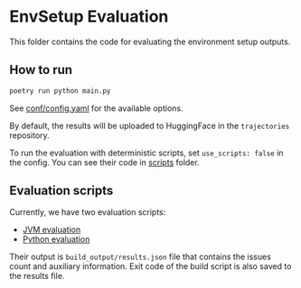 # EnvSetup Evaluation
This folder contains the code for evaluating the environment setup outputs.

## How to run

```bash
poetry run python main.py
```

See [conf/config.yaml](conf/config.yaml) for the available options.

By default, the results will be uploaded to HuggingFace in the `trajectories` repository.

To run the evaluation with deterministic scripts, set `use_scripts: false` in the config. You can see their code in [scripts](scripts) folder.

## Evaluation scripts
Currently, we have two evaluation scripts:
- [JVM evaluation](scripts/jvm_build.sh)
- [Python evaluation](scripts/python_build.sh)

Their output is `build_output/results.json` file that contains the issues count and auxiliary information. Exit code of the build script is also saved to the results file.
